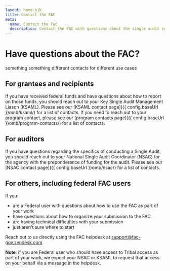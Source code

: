 ```yaml
---
layout: home.njk
title: Contact the FAC
meta:
  name: Contact the FaC
  description: Contact the FAC with questions about the single audit submission process.
---
```


# Have questions about the FAC?

something something different contacts for different use cases

## For grantees and recipients

If you have received federal funds and have questions about how to report on those funds, you should reach out to your Key Single Audit Management Liason (KSAML). Please see our [KSAML contact page]({{ config.baseUrl }}omb/ksaml/) for a list of contacts. If you need to reach out to your program contact, please see our [program contacts page]({{ config.baseUrl }}omb/program-contacts/) for a list of contacts.

## For auditors

If you have questions regarding the specifics of conducting a Single Audit, you should reach out to your National Single Audit Coordinator (NSAC) for the agency with the preponderance of funding for the audit. Please see our [NSAC contact page]({{ config.baseUrl }}omb/nsac/) for a list of contacts.

## For others, including federal FAC users

If you:

* are a Federal user with questions about how to use the FAC as part of your work
* have questions about how to organize your submission to the FAC
* are having technical difficulties with your submission
* just aren't sure where to start

Reach out to us directly using the FAC helpdesk at [support@fac-gov.zendesk.com](mailto:support@fac-gov.zendesk.com).

**Note**: if you are Federal user who should have access to Tribal access as part of your work, we expect your NSAC or KSAML to request that access on your behalf via a message in the helpdesk.